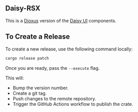 ## Daisy-RSX

This is a [Dioxus](https://dioxuslabs.com/) version of the [Daisy UI](https://daisyui.com/) components.

## To Create a Release

To create a new release, use the following command locally:

```sh
cargo release patch
```

Once you are ready, pass the `--execute` flag.

This will:

- Bump the version number.
- Create a git tag.
- Push changes to the remote repository.
- Trigger the GitHub Actions workflow to publish the crate.